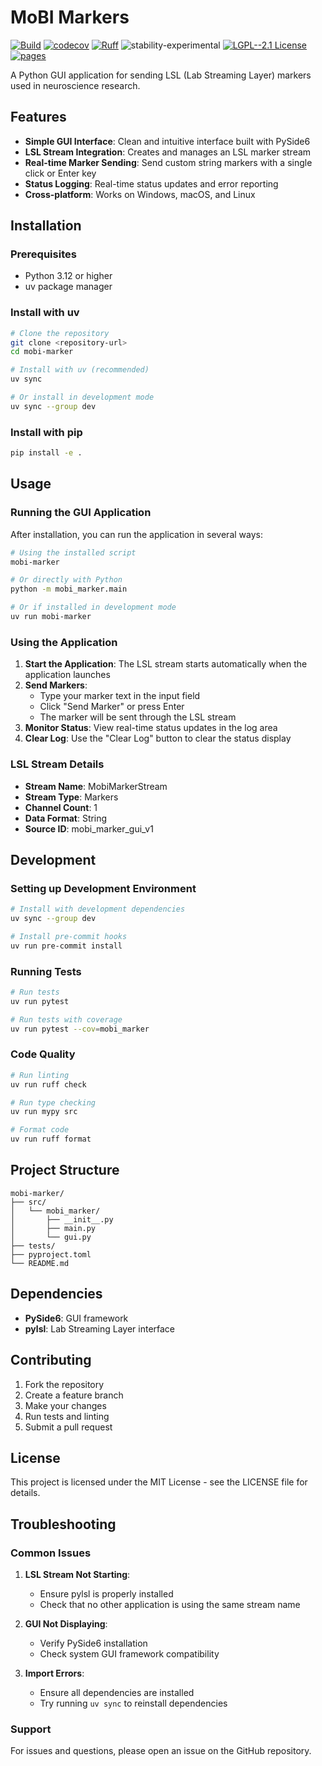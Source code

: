 # MoBI Markers

[![Build](https://github.com/iktae-kim/MoBI_Markers/actions/workflows/test.yaml/badge.svg?branch=main)](https://github.com/iktae-kim/MoBI_Markers/actions/workflows/test.yaml?query=branch%3Amain)
[![codecov](https://codecov.io/gh/iktae-kim/MoBI_Markers/branch/main/graph/badge.svg)](https://codecov.io/gh/iktae-kim/MoBI_Markers)
[![Ruff](https://img.shields.io/endpoint?url=https://raw.githubusercontent.com/astral-sh/ruff/main/assets/badge/v2.json)](https://github.com/astral-sh/ruff)
![stability-experimental](https://img.shields.io/badge/stability-experimental-orange.svg)
[![LGPL--2.1 License](https://img.shields.io/badge/license-LGPL--2.1-blue.svg)](https://github.com/childmindresearch/MoBI_Markers/blob/main/LICENSE)
[![pages](https://img.shields.io/badge/api-docs-blue)](https://iktae-kim.github.io/MoBI_Markers)

A Python GUI application for sending LSL (Lab Streaming Layer) markers used in neuroscience research.

## Features

- **Simple GUI Interface**: Clean and intuitive interface built with PySide6
- **LSL Stream Integration**: Creates and manages an LSL marker stream
- **Real-time Marker Sending**: Send custom string markers with a single click or Enter key
- **Status Logging**: Real-time status updates and error reporting
- **Cross-platform**: Works on Windows, macOS, and Linux

## Installation

### Prerequisites

- Python 3.12 or higher
- uv package manager

### Install with uv

```bash
# Clone the repository
git clone <repository-url>
cd mobi-marker

# Install with uv (recommended)
uv sync

# Or install in development mode
uv sync --group dev
```

### Install with pip

```bash
pip install -e .
```

## Usage

### Running the GUI Application

After installation, you can run the application in several ways:

```bash
# Using the installed script
mobi-marker

# Or directly with Python
python -m mobi_marker.main

# Or if installed in development mode
uv run mobi-marker
```

### Using the Application

1. **Start the Application**: The LSL stream starts automatically when the application launches
2. **Send Markers**: 
   - Type your marker text in the input field
   - Click "Send Marker" or press Enter
   - The marker will be sent through the LSL stream
3. **Monitor Status**: View real-time status updates in the log area
4. **Clear Log**: Use the "Clear Log" button to clear the status display

### LSL Stream Details

- **Stream Name**: MobiMarkerStream
- **Stream Type**: Markers
- **Channel Count**: 1
- **Data Format**: String
- **Source ID**: mobi_marker_gui_v1

## Development

### Setting up Development Environment

```bash
# Install with development dependencies
uv sync --group dev

# Install pre-commit hooks
uv run pre-commit install
```

### Running Tests

```bash
# Run tests
uv run pytest

# Run tests with coverage
uv run pytest --cov=mobi_marker
```

### Code Quality

```bash
# Run linting
uv run ruff check

# Run type checking
uv run mypy src

# Format code
uv run ruff format
```

## Project Structure

```
mobi-marker/
├── src/
│   └── mobi_marker/
│       ├── __init__.py
│       ├── main.py
│       └── gui.py
├── tests/
├── pyproject.toml
└── README.md
```

## Dependencies

- **PySide6**: GUI framework
- **pylsl**: Lab Streaming Layer interface

## Contributing

1. Fork the repository
2. Create a feature branch
3. Make your changes
4. Run tests and linting
5. Submit a pull request

## License

This project is licensed under the MIT License - see the LICENSE file for details.

## Troubleshooting

### Common Issues

1. **LSL Stream Not Starting**: 
   - Ensure pylsl is properly installed
   - Check that no other application is using the same stream name

2. **GUI Not Displaying**:
   - Verify PySide6 installation
   - Check system GUI framework compatibility

3. **Import Errors**:
   - Ensure all dependencies are installed
   - Try running `uv sync` to reinstall dependencies

### Support

For issues and questions, please open an issue on the GitHub repository.
